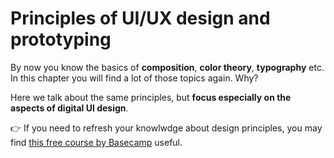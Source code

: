 # Principles of UI/UX design and prototyping

By now you know the basics of **composition**, **color theory**, **typography** etc. In this chapter you will find a lot of those topics again. Why? 

<div class="important">

Here we talk about the same principles, but **focus especially on the aspects of digital UI design**.

</div> 



👉 If you need to refresh your knowlwdge about design principles, you may find [this free course by Basecamp](https://baselinehq.com/course.html) useful.

<!-- User Interface (UI), User Experience (UX) design and prototyping for an interactive media solution -->